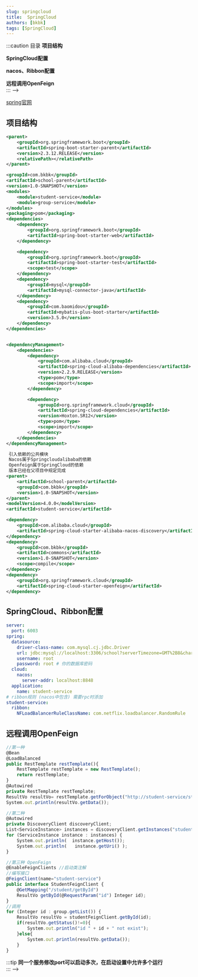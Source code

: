 ```yaml
---
slug: springcloud
title:  SpringCloud 
authors: [bkbk]
tags: [SpringCloud]
---
```

 
 


:::caution 目录
**项目结构**   

**SpringCloud配置**   

**nacos、Ribbon配置**   

**远程调用OpenFeign**    
::: -->
<!--truncate-->

<!-- ``` js title="目录" {1-4}
项目结构
SpringCloud配置
Ribbon配置
远程调用OpenFeign
``` -->



[spring官网](https://spring.io)  

## 项目结构
``` xml title="school-parent 版本依赖与管理"
<parent>
    <groupId>org.springframework.boot</groupId>
    <artifactId>spring-boot-starter-parent</artifactId>
    <version>2.3.12.RELEASE</version>
    <relativePath></relativePath>
</parent>

<groupId>com.bkbk</groupId>
<artifactId>school-parent</artifactId>
<version>1.0-SNAPSHOT</version> 
<modules>
    <module>student-service</module>
    <module>group-service</module>
</modules>
<packaging>pom</packaging>  
<dependencies>  
    <dependency>
        <groupId>org.springframework.boot</groupId>
        <artifactId>spring-boot-starter-web</artifactId>
    </dependency>

    <dependency>
        <groupId>org.springframework.boot</groupId>
        <artifactId>spring-boot-starter-test</artifactId>
        <scope>test</scope>
    </dependency>
    <dependency>
        <groupId>mysql</groupId>
        <artifactId>mysql-connector-java</artifactId>
    </dependency>
    <dependency>
        <groupId>com.baomidou</groupId>
        <artifactId>mybatis-plus-boot-starter</artifactId>
        <version>3.5.0</version>
    </dependency> 
</dependencies>


<dependencyManagement>
    <dependencies>
        <dependency>
            <groupId>com.alibaba.cloud</groupId>
            <artifactId>spring-cloud-alibaba-dependencies</artifactId>
            <version>2.2.9.RELEASE</version>
            <type>pom</type>
            <scope>import</scope>
        </dependency>

        <dependency>
            <groupId>org.springframework.cloud</groupId>
            <artifactId>spring-cloud-dependencies</artifactId>
            <version>Hoxton.SR12</version>
            <type>pom</type>
            <scope>import</scope>
        </dependency> 
    </dependencies>
</dependencyManagement>
```



``` xml title="子模块" {1-4}
 引入依赖的公共模块 
 Nacos属于Springcloudalibaba的依赖 
 Openfeign属于SpringCloud的依赖 
 版本已经在父项目中规定完成
<parent>
    <artifactId>school-parent</artifactId>
    <groupId>com.bkbk</groupId>
    <version>1.0-SNAPSHOT</version>
</parent>
<modelVersion>4.0.0</modelVersion> 
<artifactId>student-service</artifactId>

<dependency>
    <groupId>com.alibaba.cloud</groupId>
    <artifactId>spring-cloud-starter-alibaba-nacos-discovery</artifactId>
</dependency>
<dependency>
    <groupId>com.bkbk</groupId>
    <artifactId>commons</artifactId>
    <version>1.0-SNAPSHOT</version>
    <scope>compile</scope>
</dependency>
<dependency>
    <groupId>org.springframework.cloud</groupId>
    <artifactId>spring-cloud-starter-openfeign</artifactId>
</dependency> 
```

## SpringCloud、Ribbon配置
``` yml title="配置"
server:
  port: 6003
spring:
  datasource:
    driver-class-name: com.mysql.cj.jdbc.Driver
    url: jdbc:mysql://localhost:3306/school?serverTimezone=GMT%2B8&characterEncoding=utf8&useSSL=true
    username: root
    password: root # 你的数据库密码
  cloud:
    nacos:
      server-addr: localhost:8848
  application:
    name: student-service
# ribbon规则 (nacos中包含) 需要rpc时添加
student-service:
  ribbon:
    NFLoadBalancerRuleClassName: com.netflix.loadbalancer.RandomRule
```


## 远程调用OpenFeign
``` js title="调用"
//第一种 
@Bean
@LoadBalanced
public RestTemplate restTemplate(){
    RestTemplate restTemplate = new RestTemplate();
    return restTemplate;
}
@Autowired
private RestTemplate restTemplate;
ResultVo resultVo= restTemplate.getForObject("http://student-service/student/getById?id=1",ResultVo.class);
System.out.println(resultVo.getData());

//第二种
@Autowired
private DiscoveryClient discoveryClient;
List<ServiceInstance> instances = discoveryClient.getInstances("student-service");
for (ServiceInstance instance : instances) {
    System.out.println(  instance.getHost());
    System.out.println(   instance.getUri() );
}

//第三种 OpenFeign
@EnableFeignClients //启动类注解
//编写接口
@FeignClient(name="student-service")
public interface StudentFeignClient { 
    @GetMapping("/student/getById")
    ResultVo getById(@RequestParam("id") Integer id);  
}
//调用
for (Integer id : group.getList()) {
    ResultVo resultVo = studentFeignClient.getById(id);
    if(resultVo.getStatus()!=0){
        System.out.println("id " + id + " not exist");
    }else{
        System.out.println(resultVo.getData());
    }
} 
```
:::tip 
**同一个服务修改port可以启动多次，在启动设置中允许多个运行**  
::: -->
